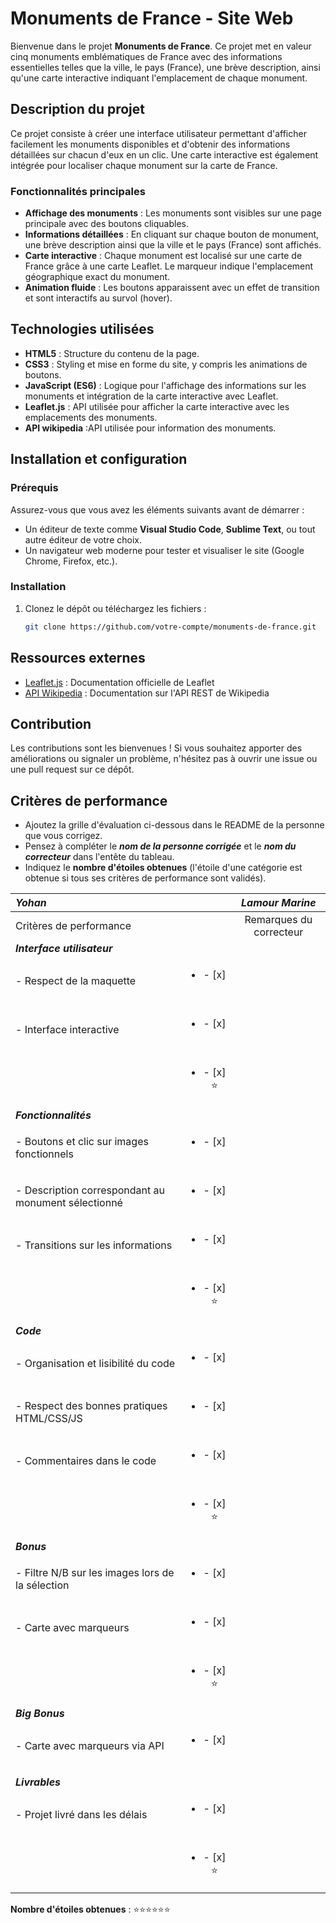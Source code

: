 # Monuments de France - Site Web

Bienvenue dans le projet **Monuments de France**. Ce projet met en valeur cinq monuments emblématiques de France avec des informations essentielles telles que la ville, le pays (France), une brève description, ainsi qu'une carte interactive indiquant l'emplacement de chaque monument.

## Description du projet

Ce projet consiste à créer une interface utilisateur permettant d'afficher facilement les monuments disponibles et d'obtenir des informations détaillées sur chacun d'eux en un clic. Une carte interactive est également intégrée pour localiser chaque monument sur la carte de France.

### Fonctionnalités principales

- **Affichage des monuments** : Les monuments sont visibles sur une page principale avec des boutons cliquables.
- **Informations détaillées** : En cliquant sur chaque bouton de monument, une brève description ainsi que la ville et le pays (France) sont affichés.
- **Carte interactive** : Chaque monument est localisé sur une carte de France grâce à une carte Leaflet. Le marqueur indique l'emplacement géographique exact du monument.
- **Animation fluide** : Les boutons apparaissent avec un effet de transition et sont interactifs au survol (hover).

## Technologies utilisées

- **HTML5** : Structure du contenu de la page.
- **CSS3** : Styling et mise en forme du site, y compris les animations de boutons.
- **JavaScript (ES6)** : Logique pour l'affichage des informations sur les monuments et intégration de la carte interactive avec Leaflet.
- **Leaflet.js** : API utilisée pour afficher la carte interactive avec les emplacements des monuments.
- **API wikipedia** :API utilisée pour information des monuments.


## Installation et configuration

### Prérequis

Assurez-vous que vous avez les éléments suivants avant de démarrer :

- Un éditeur de texte comme **Visual Studio Code**, **Sublime Text**, ou tout autre éditeur de votre choix.
- Un navigateur web moderne pour tester et visualiser le site (Google Chrome, Firefox, etc.).

### Installation

1. Clonez le dépôt ou téléchargez les fichiers :
   ```bash
   git clone https://github.com/votre-compte/monuments-de-france.git


## Ressources externes

- [Leaflet.js](https://leafletjs.com/) : Documentation officielle de Leaflet
- [API Wikipedia](https://www.mediawiki.org/wiki/API:REST_API) : Documentation sur l'API REST de Wikipedia

## Contribution 

Les contributions sont les bienvenues ! Si vous souhaitez apporter des améliorations ou signaler un problème, n'hésitez pas à ouvrir une issue ou une pull request sur ce dépôt.


## Critères de performance

- Ajoutez la grille d'évaluation ci-dessous dans le README de la personne que vous corrigez.
- Pensez à compléter le ***nom de la personne corrigée*** et le ***nom du correcteur*** dans l'entête du tableau.
- Indiquez le **nombre d'étoiles obtenues** (l'étoile d'une catégorie est obtenue si tous ses critères de performance sont validés).

| *Yohan*          |                               | *Lamour Marine*       |
| :---- | :----: | :---: |
| Critères de performance                |                               | Remarques du correcteur   |
| ***Interface utilisateur***            |                               |                           |
| - Respect de la maquette               | <ul><li>- [x] &nbsp;</li><ul> |                           |
| - Interface interactive                | <ul><li>- [x] &nbsp;</li><ul> |                           |
|                                        | <ul><li>- [x] ⭐</li><ul>     |                           |
| ***Fonctionnalités***                  |                               |                           |
| - Boutons et clic sur images fonctionnels | <ul><li>- [x] &nbsp;</li><ul> |                        |
| - Description correspondant au monument sélectionné | <ul><li>- [x] &nbsp;</li><ul> |              |
| - Transitions sur les informations     | <ul><li>- [x] &nbsp;</li><ul> |                           |
|                                        | <ul><li>- [x] ⭐</li><ul>     |                           |
| ***Code***                             |                               |                           |
| - Organisation et lisibilité du code   | <ul><li>- [x] &nbsp;</li><ul> |                           |
| - Respect des bonnes pratiques HTML/CSS/JS | <ul><li>- [x] &nbsp;</li><ul> |                       |
| - Commentaires dans le code            | <ul><li>- [x] &nbsp;</li><ul> |                           |
|                                        | <ul><li>- [x] ⭐</li><ul>     |                           |
| ***Bonus***                            |                               |                           |
| - Filtre N/B sur les images lors de la sélection | <ul><li>- [x] &nbsp;</li><ul> |                 |
| - Carte avec marqueurs                 | <ul><li>- [x] &nbsp;</li><ul> |                           |
|                                        | <ul><li>- [x] ⭐</li><ul>     |                           |
| ***Big Bonus***                        |                               |                           |
| - Carte avec marqueurs via API         | <ul><li>- [x] &nbsp;</li><ul> |                           |
|                                        |                               |
| ***Livrables***                        |                               |                           |
| - Projet livré dans les délais         | <ul><li>- [x] &nbsp;</li><ul> |                           |
|                                        | <ul><li>- [x] ⭐</li><ul>     |                           |

**Nombre d'étoiles obtenues** : ⭐⭐⭐⭐⭐⭐


